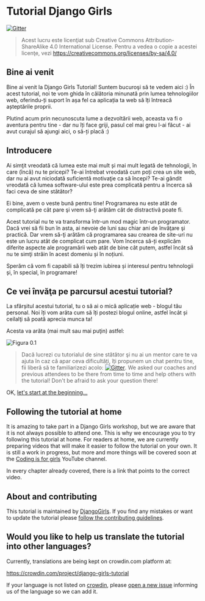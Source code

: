 # Tutorial Django Girls

[![Gitter](https://badges.gitter.im/DjangoGirls/tutorial.svg)](https://gitter.im/DjangoGirls/tutorial)

> Acest lucru este licenţiat sub Creative Commons Attribution-ShareAlike 4.0 International License. Pentru a vedea o copie a acestei licenţe, vezi https://creativecommons.org/licenses/by-sa/4.0/

## Bine ai venit

Bine ai venit la Django Girls Tutorial! Suntem bucuroşi să te vedem aici :) În acest tutorial, noi te vom ghida în călătoria minunată prin lumea tehnologiilor web, oferindu-ți suport în așa fel ca aplicația ta web să îți întreacă așteptările proprii.

Plutind acum prin necunoscuta lume a dezvoltării web, aceasta va fi o aventura pentru tine - dar nu îți face griji, pasul cel mai greu l-ai făcut - ai avut curajul să ajungi aici, o să-ți placă :)

## Introducere

Ai simţit vreodată că lumea este mai mult și mai mult legată de tehnologii, în care (încă) nu te pricepi? Te-ai întrebat vreodată cum poți crea un site web, dar nu ai avut niciodată suficientă motivaţie ca să începi? Te-ai gândit vreodată că lumea software-ului este prea complicată pentru a încerca să faci ceva de sine stătător?

Ei bine, avem o veste bună pentru tine! Programarea nu este atât de complicată pe cât pare şi vrem să-ţi arătăm cât de distractivă poate fi.

Acest tutorial nu te va transforma într-un mod magic într-un programator. Dacă vrei să fii bun în asta, ai nevoie de luni sau chiar ani de învăţare şi practică. Dar vrem să-ţi arătăm că programarea sau crearea de site-uri nu este un lucru atât de complicat cum pare. Vom încerca să-ți explicăm diferite aspecte ale programării web atât de bine cât putem, astfel încât să nu te simţi străin în acest domeniu și în noțiuni.

Sperăm că vom fi capabili să îți trezim iubirea și interesul pentru tehnologii și, în special, în programare!

## Ce vei învăţa pe parcursul acestui tutorial?

La sfârșitul acestui tutorial, tu o să ai o mică aplicație web - blogul tău personal. Noi îți vom arăta cum să îți postezi blogul online, astfel încât și ceilalţi să poată aprecia munca ta!

Acesta va arăta (mai mult sau mai puţin) astfel:

![Figura 0.1](images/application.png)

> Dacă lucrezi cu tutorialul de sine stătător şi nu ai un mentor care te va ajuta în caz că apar ceva dificultăți, îți propunem un chat pentru tine, fii liberă să te familiarizezi acolo: [![Gitter](https://badges.gitter.im/DjangoGirls/tutorial.svg)](https://gitter.im/DjangoGirls/tutorial). We asked our coaches and previous attendees to be there from time to time and help others with the tutorial! Don't be afraid to ask your question there!

OK, [let's start at the beginning…](./how_the_internet_works/README.md)

## Following the tutorial at home

It is amazing to take part in a Django Girls workshop, but we are aware that it is not always possible to attend one. This is why we encourage you to try following this tutorial at home. For readers at home, we are currently preparing videos that will make it easier to follow the tutorial on your own. It is still a work in progress, but more and more things will be covered soon at the [Coding is for girls](https://www.youtube.com/channel/UC0hNd2uW8jTR5K3KBzRuG2A/feed) YouTube channel.

In every chapter already covered, there is a link that points to the correct video.

## About and contributing

This tutorial is maintained by [DjangoGirls](https://djangogirls.org/). If you find any mistakes or want to update the tutorial please [follow the contributing guidelines](https://github.com/DjangoGirls/tutorial/blob/master/README.md).

## Would you like to help us translate the tutorial into other languages?

Currently, translations are being kept on crowdin.com platform at:

https://crowdin.com/project/django-girls-tutorial

If your language is not listed on [crowdin](https://crowdin.com/), please [open a new issue](https://github.com/DjangoGirls/tutorial/issues/new) informing us of the language so we can add it.